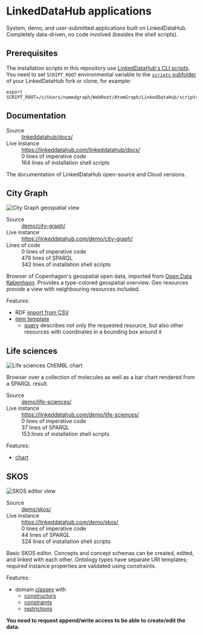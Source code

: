 # LinkedDataHub applications

System, demo, and user-submitted applications built on LinkedDataHub. Completely data-driven, no code involved (besides the shell scripts).

## Prerequisites

The installation scripts in this repository use [LinkedDataHub's CLI scripts](https://linkeddatahub.com/linkeddatahub/docs/reference/command-line-interface/). You need to set `SCRIPT_ROOT` environmental variable to the [`scripts` subfolder](https://github.com/AtomGraph/LinkedDataHub/tree/master/scripts) of your LinkedDataHub fork or clone, for example:

    export SCRIPT_ROOT=/c/Users/namedgraph/WebRoot/AtomGraph/LinkedDataHub/scripts

## Documentation

<dl>
    <dt>Source</dt>
    <dd><a href="../../tree/master/linkeddatahub/docs/">linkeddatahub/docs/</a></dd>
    <dt>Live instance</dt>
    <dd><a href="https://linkeddatahub.com/linkeddatahub/docs/">https://linkeddatahub.com/linkeddatahub/docs/</a></dd>
    <dd>0 lines of imperative code</dd>
    <dd>164 lines of installation shell scripts</dd>
</dl>

The documentation of LinkedDataHub open-source and Cloud versions.

## City Graph

![City Graph geospatial view](../../raw/master/demo/city-graph/screenshot.png "City Graph geospatial view")

<dl>
    <dt>Source</dt>
    <dd><a href="../../tree/master/demo/city-graph/">demo/city-graph/</a></dd>
    <dt>Live instance</dt>
    <dd><a href="https://linkeddatahub.com/demo/city-graph/">https://linkeddatahub.com/demo/city-graph/</a></dd>
    <dt>Lines of code</dt>
    <dd>0 lines of imperative code</dd>
    <dd>479 lines of SPARQL</dd>
    <dd>342 lines of installation shell scripts</dd>
</dl>

Browser of Copenhagen's geospatial open data, imported from [Open Data København](https://data.kk.dk/). Provides a type-colored geospatial overview. Geo resources provide a view with neighbouring resources included.

Features:
* RDF [import from CSV](../../blob/master/demo/city-graph/import-csv.sh)
* [item template](../../blob/master/demo/city-graph/admin/sitemap/create-templates.sh)
    * [query](../../blob/master/demo/city-graph/admin/sitemap/queries/describe-place.rq) describes not only the requested resource, but also other resources with coordinates in a bounding box around it

## Life sciences

![Life sciences ChEMBL chart](../../raw/master/demo/life-sciences/screenshot.png "Life sciences ChEMBL chart")

Browser over a collection of molecules as well as a bar chart rendered from a SPARQL result.

<dl>
    <dt>Source</dt>
    <dd><a href="../../tree/master/demo/life-sciences/">demo/life-sciences/</a></dd>
    <dt>Live instance</dt>
    <dd><a href="https://linkeddatahub.com/demo/life-sciences/">https://linkeddatahub.com/demo/life-sciences/</a></dd>
    <dd>0 lines of imperative code</dd>
    <dd>37 lines of SPARQL</dd>
    <dd>153 lines of installation shell scripts</dd>
</dl>

Features:
* [chart](../../blob/master/demo/life-sciences/create-charts.sh)

## SKOS

![SKOS editor view](../../raw/master/demo/skos/screenshot.png "SKOS editor view")

<dl>
    <dt>Source</dt>
    <dd><a href="../../tree/master/demo/skos/">demo/skos/</a></dd>
    <dt>Live instance</dt>
    <dd><a href="https://linkeddatahub.com/demo/skos/">https://linkeddatahub.com/demo/skos/</a></dd>
    <dd>0 lines of imperative code</dd>
    <dd>44 lines of SPARQL</dd>
    <dd>324 lines of installation shell scripts</dd>
</dl>

Basic SKOS editor. Concepts and concept schemas can be created, edited, and linked with each other. Ontology types have separate URI templates; required instance properties are validated using constraints.

Features:
* domain [classes](../../blob/master/demo/skos/admin/model/create-classes.sh) with
    * [constructors](../../blob/master/demo/skos/admin/model/create-constructors.sh)
    * [constraints](../../blob/master/demo/skos/admin/model/create-constraints.sh)
    * [restrictions](../../blob/master/demo/skos/admin/model/create-restrictions.sh)

**You need to request append/write access to be able to create/edit the data.**